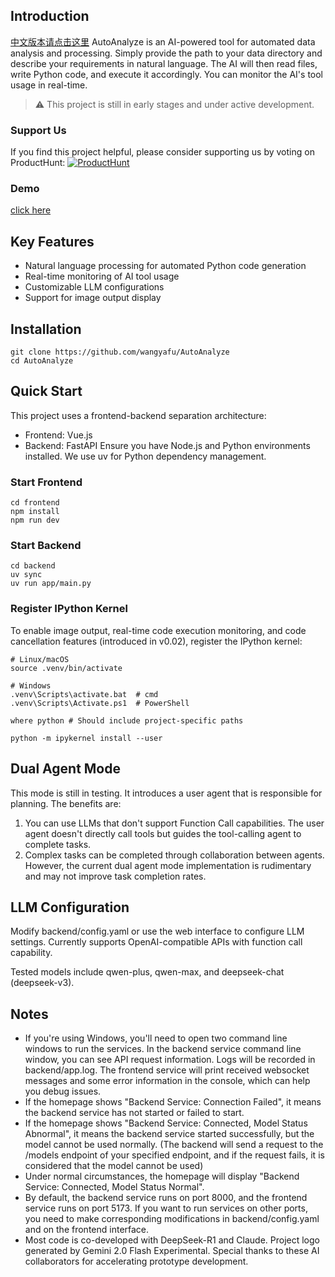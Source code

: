 ## Introduction

[中文版本请点击这里](https://github.com/wangyafu/AutoAnalyze/blob/master/README_CN.md)
AutoAnalyze is an AI-powered tool for automated data analysis and processing. Simply provide the path to your data directory and describe your requirements in natural language. The AI will then read files, write Python code, and execute it accordingly. You can monitor the AI's tool usage in real-time.

> :warning: This project is still in early stages and under active development.

### Support Us
If you find this project helpful, please consider supporting us by voting on ProductHunt:
[![ProductHunt](https://api.producthunt.com/widgets/embed-image/v1/featured.svg?post_id=autoanalyze&theme=light)](https://www.producthunt.com/posts/autoanalyze)

### Demo

[click here](https://app.arcade.software/share/OCm2dQGJ8LJ2DS1OTxYK)

## Key Features

- Natural language processing for automated Python code generation
- Real-time monitoring of AI tool usage
- Customizable LLM configurations
- Support for image output display

## Installation

```shell
git clone https://github.com/wangyafu/AutoAnalyze
cd AutoAnalyze
```



## Quick Start

This project uses a frontend-backend separation architecture:

- Frontend: Vue.js
- Backend: FastAPI
Ensure you have Node.js and Python environments installed. We use uv for Python dependency management.

### Start Frontend

```shell
cd frontend
npm install
npm run dev
 ```

### Start Backend

```shell
cd backend
uv sync
uv run app/main.py
 ```

### Register IPython Kernel

To enable image output, real-time code execution monitoring, and code cancellation features (introduced in v0.02), register the IPython kernel:

```shell
# Linux/macOS
source .venv/bin/activate

# Windows
.venv\Scripts\activate.bat  # cmd
.venv\Scripts\Activate.ps1  # PowerShell

where python # Should include project-specific paths

python -m ipykernel install --user
```

## Dual Agent Mode

This mode is still in testing. It introduces a user agent that is responsible for planning. The benefits are:

1. You can use LLMs that don't support Function Call capabilities. The user agent doesn't directly call tools but guides the tool-calling agent to complete tasks.
2. Complex tasks can be completed through collaboration between agents.
However, the current dual agent mode implementation is rudimentary and may not improve task completion rates.

## LLM Configuration

Modify backend/config.yaml or use the web interface to configure LLM settings. Currently supports OpenAI-compatible APIs with function call capability.

Tested models include qwen-plus, qwen-max, and deepseek-chat (deepseek-v3).

## Notes

- If you're using Windows, you'll need to open two command line windows to run the services. In the backend service command line window, you can see API request information. Logs will be recorded in backend/app.log. The frontend service will print received websocket messages and some error information in the console, which can help you debug issues.
- If the homepage shows "Backend Service: Connection Failed", it means the backend service has not started or failed to start.
- If the homepage shows "Backend Service: Connected, Model Status Abnormal", it means the backend service started successfully, but the model cannot be used normally. (The backend will send a request to the /models endpoint of your specified endpoint, and if the request fails, it is considered that the model cannot be used)
- Under normal circumstances, the homepage will display "Backend Service: Connected, Model Status Normal".
- By default, the backend service runs on port 8000, and the frontend service runs on port 5173. If you want to run services on other ports, you need to make corresponding modifications in backend/config.yaml and on the frontend interface.
- Most code is co-developed with DeepSeek-R1 and Claude. Project logo generated by Gemini 2.0 Flash Experimental. Special thanks to these AI collaborators for accelerating prototype development.